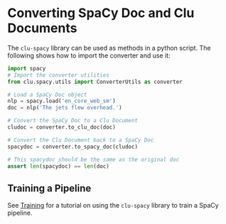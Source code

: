 # Converting SpaCy Doc and Clu Documents

The `clu-spacy` library can be used as methods in a python script. The following shows how to import the converter and use it:

```python
import spacy
# Import the converter utilities
from clu.spacy.utils import ConverterUtils as converter

# Load a SpaCy Doc object
nlp = spacy.load('en_core_web_sm')
doc = nlp('The jets flew overhead.')

# Convert the SpaCy Doc to a Clu Document
cludoc = converter.to_clu_doc(doc)

# Convert the Clu Document back to a SpaCy Doc
spacydoc = converter.to_spacy_doc(cludoc)

# This spacydoc should be the same as the original doc
assert len(spacydoc) == len(doc)
```

## Training a Pipeline

See [Training](./training.md) for a tutorial on using the `clu-spacy` library to train a SpaCy pipeline.

